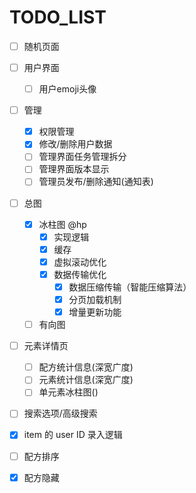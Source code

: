 # TODO_LIST

- [ ] 随机页面
- [ ] 用户界面

  - [ ] 用户emoji头像
- [ ] 管理

  - [X] 权限管理
  - [X] 修改/删除用户数据
  - [ ] 管理界面任务管理拆分
  - [ ] 管理界面版本显示
  - [ ] 管理员发布/删除通知(通知表)
- [ ] 总图

  - [X] 冰柱图 @hp
    - [X] 实现逻辑
    - [X] 缓存
    - [X] 虚拟滚动优化
    - [X] 数据传输优化
      - [X] 数据压缩传输（智能压缩算法）
      - [X] 分页加载机制
      - [X] 增量更新功能

  - [ ] 有向图
- [ ] 元素详情页

  - [ ] 配方统计信息(深宽广度)
  - [ ] 元素统计信息(深宽广度)
  - [ ] 单元素冰柱图()
- [ ] 搜索选项/高级搜索
- [X] item 的 user ID 录入逻辑
- [ ] 配方排序
- [X] 配方隐藏
